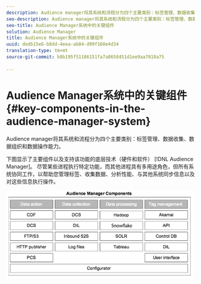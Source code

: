 ```yaml
---
description: Audience manager将其系统和流程分为四个主要类别：标签管理、数据收集、数据组织和数据可操作性。
seo-description: Audience manager将其系统和流程分为四个主要类别：标签管理、数据收集、数据组织和数据可操作性。
seo-title: Audience Manager系统中的关键组件
solution: Audience Manager
title: Audience Manager系统中的关键组件
uuid: dedb15e6-b8dd-4eea-ab84-d99f160e4d34
translation-type: tm+mt
source-git-commit: b8b195f51186151fa7a8658451d1ee9aa7010a75

---
```



# Audience Manager系统中的关键组件{#key-components-in-the-audience-manager-system}

Audience manager将其系统和流程分为四个主要类别：标签管理、数据收集、数据组织和数据操作能力。

<!-- 

c_compstack.xml

 -->

下图显示了主要组件以及支持该功能的底层技术（硬件和软件） [!DNL Audience Manager]。 尽管某些进程执行特定功能，而其他进程具有多用途角色，但所有系统协同工作，以帮助您管理标签、收集数据、分析性能、与其他系统同步信息以及对这些信息执行操作。

![](assets/components.png)

